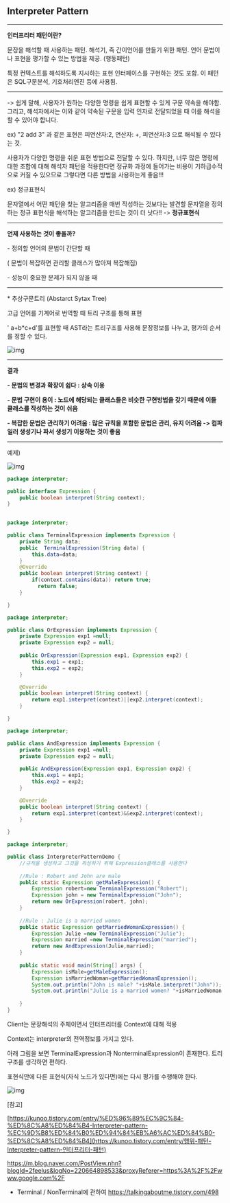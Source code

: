 ## **Interpreter Pattern**

---



**인터프리터 패턴이란?**

문장을 해석할 때 사용하는 패턴. 해석기, 즉 간이언어를 만들기 위한 패턴. 언어 문법이나 표현을 평가할 수 있는 방법을 제공. (행동패턴)

특정 컨텍스트를 해석하도록 지시하는 표현 인터페이스를 구현하는 것도 포함. 이 패턴은 SQL구문분석, 기호처리엔진 등에 사용됨.



---

-> 쉽게 말해, 사용자가 원하는 다양한 명령을 쉽게 표현할 수 있게 구문 약속을 해야함. 그리고, 해석자에서는 이와 같이 약속된 구문을 입력 인자로 전달되었을 때 이를 해석을 할 수 있어야 합니다. 

 

ex) "2 add 3" 과 같은 표현은 피연산자:2, 연산자: +, 피연산자:3 으로 해석될 수 있다는 것.

 사용자가 다양한 명령을 쉬운 표현 방법으로 전달할 수 있다. 하지만, 너무 많은 명령에 대한 조합에 대해 해석자 패턴을 적용한다면 정규화 과정에 들어가는 비용이 기하급수적으로 커질 수 있으므로 그렇다면 다른 방법을 사용하는게 좋음!!! 

 

ex) 정규표현식

문자열에서 어떤 패턴을 찾는 알고리즘을 매번 작성하는 것보다는 발견할 문자열을 정의하는 정규 표현식을 해석하는 알고리즘을 만드는 것이 더 낫다!! -> **정규표현식**

---



**언제 사용하는 것이 좋을까?**

 

\- 정의할 언어의 문법이 간단할 때 

( 문법이 복잡하면 관리할 클래스가 많아져 복잡해짐)

\- 성능이 중요한 문제가 되지 않을 때

---



\* 추상구문트리 (Abstarct Sytax Tree)

고급 언어를 기계어로 번역할 때 트리 구조를 통해 표현

' a+b*c+d'를 표현할 때 AST라는 트리구조를 사용해 문장정보를 나누고, 평가의 순서를 정할 수 있다.



![img](https://k.kakaocdn.net/dn/lJjfu/btquTbePFNC/U1WrHcbfxwI84noe3A89MK/img.png)

---



**결과**

**- 문법의 변경과 확장이 쉽다 : 상속 이용**

**- 문법 구현이 용이 : 노드에 해당되는 클래스들은 비슷한 구현방법을 갖기 때문에 이들 클래스를 작성하는 것이 쉬움**

**- 복잡한 문법은 관리하기 어려움 : 많은 규칙을 포함한 문법은 관리, 유지 어려움 -> 컴파일러 생성기나 파서 생성기 이용하는 것이 좋음**

---





 

 

예제) 



![img](https://k.kakaocdn.net/dn/cJlgX9/btquUBwUopF/99k0t98hbxSK9ZhkL7ALr0/img.png)

```java
package interpreter;

public interface Expression {
	public boolean interpret(String context);
}
 
```
```java
package interpreter;

public class TerminalExpression implements Expression {
	private String data;
	public  TerminalExpression(String data) {
		this.data=data;
	}
	@Override
	public boolean interpret(String context) {
		if(context.contains(data)) return true;
		  return false;
	}

}
```
```java
package interpreter;

public class OrExpression implements Expression {
	private Expression exp1 =null;
	private Expression exp2 = null;
	
	public OrExpression(Expression exp1, Expression exp2) {
		this.exp1 = exp1;
		this.exp2 = exp2;
	}

	@Override
	public boolean interpret(String context) {
		return exp1.interpret(context)||exp2.interpret(context);
	}

}
```

```java
package interpreter;

public class AndExpression implements Expression {
	private Expression exp1 =null;
	private Expression exp2 = null;
	
	public AndExpression(Expression exp1, Expression exp2) {
		this.exp1 = exp1;
		this.exp2 = exp2;
	}

	@Override
	public boolean interpret(String context) {
		return exp1.interpret(context)&&exp2.interpret(context);
	}

}
```

```java
package interpreter;

public class InterpreterPatternDemo {
	//규칙을 생성하고 그것을 파싱하기 위해 Expression클래스를 사용한다
	
	//Rule : Robert and John are male
	public static Expression getMaleExpression() {
		Expression robert=new TerminalExpression("Robert");
		Expression john = new TerminalExpression("John");
		return new OrExpression(robert, john);
	}
	
	//Rule : Julie is a married women
	public static Expression getMarriedWomanExpression() {
		Expression Julie =new TerminalExpression("Julie");
		Expression married =new TerminalExpression("married");
		return new AndExpression(Julie,married);
	}
	
	public static void main(String[] args) {
		Expression isMale=getMaleExpression();
		Expression isMarriedWoman=getMarriedWomanExpression();
		System.out.println("John is male? "+isMale.interpret("John"));
		System.out.println("Julie is a married women? "+isMarriedWoman.interpret("Julie married"));
		
	}
}
```






Client는 문장해석의 주체이면서 인터프리터를 Context에 대해 적용

Context는 interpreter의 전역정보를 가지고 있다.

아래 그림을 보면 TerminalExpression과 NonterminalExpression이 존재한다. 트리구조를 생각하면 편하다.

표현식안에 다른 표현식(자식 노드가 있다면)에는 다시 평가를 수행해야 한다.

 



![img](https://k.kakaocdn.net/dn/bIwOwJ/btquXkOLvut/LPJasDem0fayutumt82YV0/img.png)



 

 

 

 

 

 

 

 

 

[참고]

 

[https://kunoo.tistory.com/entry/%ED%96%89%EC%9C%84-%ED%8C%A8%ED%84%B4-Interpreter-pattern-%EC%9D%B8%ED%84%B0%ED%94%84%EB%A6%AC%ED%84%B0-%ED%8C%A8%ED%84%B4](https://kunoo.tistory.com/entry/행위-패턴-Interpreter-pattern-인터프리터-패턴)

<https://m.blog.naver.com/PostView.nhn?blogId=2feelus&logNo=220664898533&proxyReferer=https%3A%2F%2Fwww.google.com%2F>
- Terminal / NonTerminal에 관하여 
https://talkingaboutme.tistory.com/498
 

 
